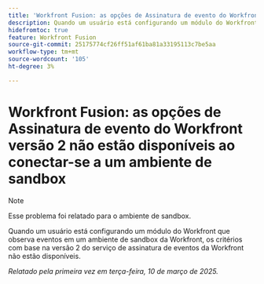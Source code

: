 ```yaml
---
title: 'Workfront Fusion: as opções de Assinatura de evento do Workfront versão 2 não estão disponíveis ao conectar-se a um ambiente de sandbox'
description: Quando um usuário está configurando um módulo do Workfront que observa eventos em um ambiente de sandbox da Workfront, os critérios com base na versão 2 do serviço de assinatura de eventos da Workfront não estão disponíveis.
hidefromtoc: true
feature: Workfront Fusion
source-git-commit: 25175774cf26ff51af61ba81a33195113c7be5aa
workflow-type: tm+mt
source-wordcount: '105'
ht-degree: 3%

---
```



# Workfront Fusion: as opções de Assinatura de evento do Workfront versão 2 não estão disponíveis ao conectar-se a um ambiente de sandbox

>[!NOTE]
>
>Esse problema foi relatado para o ambiente de sandbox.

Quando um usuário está configurando um módulo do Workfront que observa eventos em um ambiente de sandbox da Workfront, os critérios com base na versão 2 do serviço de assinatura de eventos da Workfront não estão disponíveis.

_Relatado pela primeira vez em terça-feira, 10 de março de 2025._
